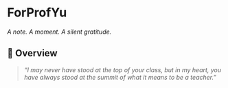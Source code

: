 # ForProfYu

*A note. A moment. A silent gratitude.*

## 🌻 Overview

> *“I may never have stood at the top of your class, but in my heart, you have always stood at the summit of what it means to be a teacher.”*
